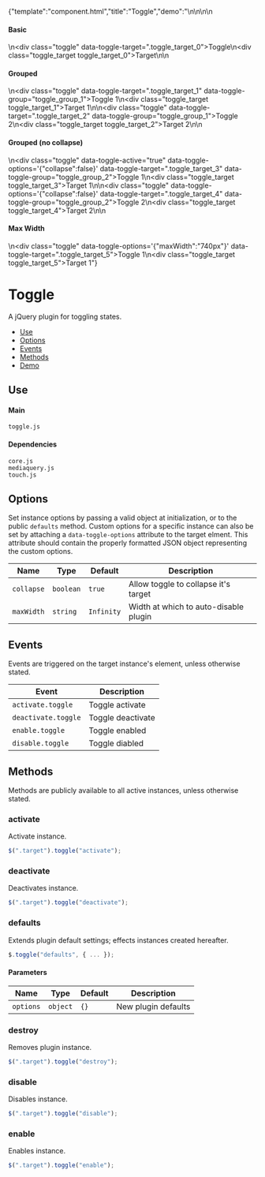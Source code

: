 {"template":"component.html","title":"Toggle","demo":"<style>\n\t.toggle.fs-toggle-enabled { color: #393b3f; }\n\t.toggle.fs-toggle-active { color: #c65032; }\n\n\t.toggle_target { background: #c65032; border-radius: 3px; color: #fff; height: 50px; line-height: 50px; margin: 10px 0; text-align: center; width: 100%; }\n\t.toggle_target.fs-toggle-enabled.fs-toggle-target { display: none; }\n\t.toggle_target.fs-toggle-enabled.fs-toggle-active { display: block; }\n</style>\n\n<script>\n\t$(function() {\n\t\t$(\".toggle\").toggle();\n\t});\n</script>\n\n<h4>Basic</h4>\n<div class=\"toggle\" data-toggle-target=\".toggle_target_0\">Toggle</div>\n<div class=\"toggle_target toggle_target_0\">Target</div>\n\n<h4>Grouped</h4>\n<div class=\"toggle\" data-toggle-target=\".toggle_target_1\" data-toggle-group=\"toggle_group_1\">Toggle 1</div>\n<div class=\"toggle_target toggle_target_1\">Target 1</div>\n\n<div class=\"toggle\" data-toggle-target=\".toggle_target_2\" data-toggle-group=\"toggle_group_1\">Toggle 2</div>\n<div class=\"toggle_target toggle_target_2\">Target 2</div>\n\n<h4>Grouped (no collapse)</h4>\n<div class=\"toggle\" data-toggle-active=\"true\" data-toggle-options='{\"collapse\":false}' data-toggle-target=\".toggle_target_3\" data-toggle-group=\"toggle_group_2\">Toggle 1</div>\n<div class=\"toggle_target toggle_target_3\">Target 1</div>\n\n<div class=\"toggle\" data-toggle-options='{\"collapse\":false}' data-toggle-target=\".toggle_target_4\" data-toggle-group=\"toggle_group_2\">Toggle 2</div>\n<div class=\"toggle_target toggle_target_4\">Target 2</div>\n\n<h4>Max Width</h4>\n<div class=\"toggle\" data-toggle-options='{\"maxWidth\":\"740px\"}' data-toggle-target=\".toggle_target_5\">Toggle 1</div>\n<div class=\"toggle_target toggle_target_5\">Target 1</div>"}

# Toggle

A jQuery plugin for toggling states.

* [Use](#use)
* [Options](#options)
* [Events](#events)
* [Methods](#methods)
* [Demo](#demo)

## Use 

#### Main

```markup
toggle.js
```

#### Dependencies

```markup
core.js
mediaquery.js
touch.js
```

## Options

Set instance options by passing a valid object at initialization, or to the public `defaults` method. Custom options for a specific instance can also be set by attaching a `data-toggle-options` attribute to the target elment. This attribute should contain the properly formatted JSON object representing the custom options.

| Name | Type | Default | Description |
| --- | --- | --- | --- |
| `collapse` | `boolean` | `true` | Allow toggle to collapse it's target |
| `maxWidth` | `string` | `Infinity` | Width at which to auto-disable plugin |

## Events

Events are triggered on the target instance's element, unless otherwise stated.

| Event | Description |
| --- | --- |
| `activate.toggle` | Toggle activate |
| `deactivate.toggle` | Toggle deactivate |
| `enable.toggle` | Toggle enabled |
| `disable.toggle` | Toggle diabled |

## Methods

Methods are publicly available to all active instances, unless otherwise stated.

### activate

Activate instance.

```javascript
$(".target").toggle("activate");
```

### deactivate

Deactivates instance.

```javascript
$(".target").toggle("deactivate");
```

### defaults

Extends plugin default settings; effects instances created hereafter.

```javascript
$.toggle("defaults", { ... });
```

#### Parameters

| Name | Type | Default | Description |
| --- | --- | --- | --- |
| `options` | `object` | `{}` | New plugin defaults |

### destroy

Removes plugin instance.

```javascript
$(".target").toggle("destroy");
```

### disable

Disables instance.

```javascript
$(".target").toggle("disable");
```

### enable

Enables instance.

```javascript
$(".target").toggle("enable");
```


